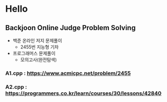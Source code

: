# Hello
## Backjoon Online Judge Problem Solving
* 백준 온라인 저지 문제풀이
  * 2455번 지능형 기차
* 프로그래머스 문제풀이
  * 모의고사(완전탐색)
### A1.cpp : https://www.acmicpc.net/problem/2455
### A2.cpp : https://programmers.co.kr/learn/courses/30/lessons/42840

